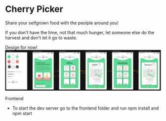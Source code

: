 # Cherry Picker
Share your selfgrown food with the peolple around you!

If you don't have the time, not that much hunger, let someone else do the harvest and don't let it go to waste.

Design for now!
![picture alt](imgREADME/CherryPicker-DesignTwo.png)

Frontend
- To start the dev server go to the frontend folder and run npm install and npm start
